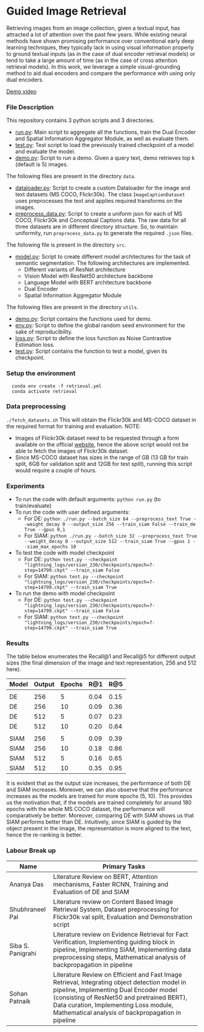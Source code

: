 # Guided Image Retrieval

Retrieving images from an image collection, given a textual input, has attracted a lot of attention over the past few years. While existing neural methods have shown promising performance over conventional early deep learning techniques, they typically lack in using visual information properly to ground textual inputs (as in the case of dual encoder retrieval models) or tend to take a large amount of time (as in the case of cross attention retrieval models). In this work, we leverage a simple visual-grounding method to aid dual encoders and compare the performance with using only dual encoders.

[Demo video](https://youtu.be/h9GsLdpa6VY)

### File Description

This repository contains 3 python scripts and 3 directories. 

- [run.py](./run.py): Main script to aggregate all the functions, train the Dual Encoder and Spatial Information Aggregator Module, as well as evaluate them.
- [test.py](./test.py): Test script to load the previously trained checkpoint of a model and evaluate the model.
- [demo.py](./demo.py): Script to run a demo. Given a query text, demo retrieves top k (default is 5) images.

The following files are present in the directory ```data```.
- [dataloader.py](./data/dataloader.py): Script to create a custom Dataloader for the image and text datasets (MS COCO, Flickr30k). The class ```ImageCaptionDataset``` uses preprocesses the text and applies required transforms on the images.
- [preprocess_data.py](./data/preprocess_data.py): Script to create a uniform json for each of MS COCO, Flickr30k and Conceptual Captions data. The raw data for all three datasets are in different directory structure. So, to maintain uniformity, run ```preprocess_data.py``` to generate the required ```.json``` files.

The following file is present in the directory ```src```.
- [model.py](./src/model.py): Script to create different model architectures for the task of semantic segmentation. The following architectures are implemented.
  - Different variants of ResNet architecture
  - Vision Model with ResNet50 architecture backbone
  - Language Model with BERT architecture backbone
  - Dual Encoder
  - Spatial Information Aggregator Module

The following files are present in the directory ```utils```.
- [demo.py](./utils/demo.py): Script contains the functions used for demo.
- [env.py](./utils/env.py): Script to define the global random seed environment for the sake of reproducibility.
- [loss.py](./utils/loss.py): Script to define the loss function as Noise Contrastive Estimation loss.
- [test.py](./utils/test.py): Script contains the function to test a model, given its checkpoint.

### Setup the environment  

```
  conda env create -f retrieval.yml
  conda activate retrieval
```

### Data preprocessing

```./fetch_datasets.sh```
This will obtain the Flickr30k and MS-COCO dataset in the required format for training and evaluation. 
NOTE: 
- Images of Flickr30k dataset need to be requested through a form available on the official [website](http://shannon.cs.illinois.edu/DenotationGraph/), hence the above script would not be able to fetch the images of Flickr30k dataset.
- Since MS-COCO dataset has sizes in the range of GB (13 GB for train split, 6GB for validation split and 12GB for test split), running this script would require a couple of hours. 

### Experiments

- To run the code with default arguments: `python run.py` (to train/evaluate)  
- To run the code with user defined arguments: 
  - For DE: `python ./run.py --batch_size 64 --preprocess_text True --weight_decay 0 --output_size 256 --train_siam False --train_de True --gpus 0,1 `      
  - For SIAM: `python ./run.py --batch_size 32 --preprocess_text True --weight_decay 0 --output_size 512 --train_siam True --gpus 1 --siam_max_epochs 10` 
- To test the code with model checkpoint
  - For DE: `python test.py --checkpoint "lightning_logs/version_230/checkpoints/epoch=7-step=14799.ckpt" --train_siam False`
  - For SIAM: `python test.py --checkpoint "lightning_logs/version_230/checkpoints/epoch=7-step=14799.ckpt" --train_siam True`
- To run the demo with model checkpoint
  - For DE: `python test.py --checkpoint "lightning_logs/version_230/checkpoints/epoch=7-step=14799.ckpt" --train_siam False`  
  - For SIAM: `python test.py --checkpoint "lightning_logs/version_230/checkpoints/epoch=7-step=14799.ckpt" --train_siam True`

### Results

The table below enumerates the Recall@1 and Recall@5 for different output sizes (the final dimension of the image and text representation, 256 and 512 here).

| Model | Output | Epochs | R@1  | R@5  |
|-------|--------|--------|------|------|
|       |        |        |      |      |
| DE    | 256    | 5      | 0.04 | 0.15 |
| DE    | 256    | 10     | 0.09 | 0.36 |
| DE    | 512    | 5      | 0.07 | 0.23 |
| DE    | 512    | 10     | 0.20 | 0.64 |
|       |        |        |      |      |
| SIAM  | 256    | 5      | 0.09 | 0.39 |
| SIAM  | 256    | 10     | 0.18 | 0.86 |
| SIAM  | 512    | 5      | 0.16 | 0.65 |
| SIAM  | 512    | 10     | 0.35 | 0.95 |

It is evident that as the output size increases, the performance of both DE and SIAM increases. Moreover, we can also observe that the performance increases as the models are trained for more epochs (5, 10). This provides us the motivation that, if the models are trained completely for around 180 epochs with the whole MS COCO dataset, the performance will comparatively be better. Moreover, comparing DE with SIAM shows us that SIAM performs better than DE. Intuitively, since SIAM is guided by the object present in the image, the representation is more aligned to the text, hence the re-ranking is better.

### Labour Break up

| Name        |             Primary Tasks             |
| -----       | ------------------------------------- |
| Ananya Das      | Literature Review on BERT, Attention mechanisms, Faster RCNN, Training and Evaluation of DE and SIAM |
| Shubhraneel Pal | Literature review on Content Based Image Retrieval System, Dataset preprocessing for Flickr30k val split, Evaluation and Demonstration script | 
| Siba S. Panigrahi | Literature review on Evidence Retrieval for Fact Verification, Implementing guiding block in pipeline, Implementing SIAM, Implementing data preprocessing steps, Mathematical analysis of backpropagation in pipeline |
| Sohan Patnaik   | Literature Review on Efficient and Fast Image Retrieval, Integrating object detection model in pipeline, Implementing Dual Encoder model (consisting of ResNet50 and pretrained BERT), Data curation, Implementing Loss module, Mathematical analysis of backpropagation in pipeline |
